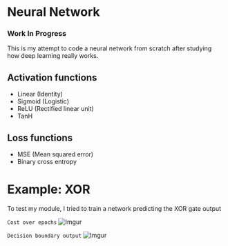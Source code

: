 # Neural Network
### Work In Progress
This is my attempt to code a neural network from scratch after studying how deep learning really works.

## Activation functions
* Linear (Identity)
* Sigmoid (Logistic)
* ReLU (Rectified linear unit)
* TanH

## Loss functions
* MSE (Mean squared error)
* Binary cross entropy

# Example: XOR
To test my module, I tried to train a network predicting the XOR gate output

`Cost over epochs`
![Imgur](https://i.imgur.com/VXcARZu.png)

`Decision boundary output`
![Imgur](https://i.imgur.com/wLL6cOD.png)
